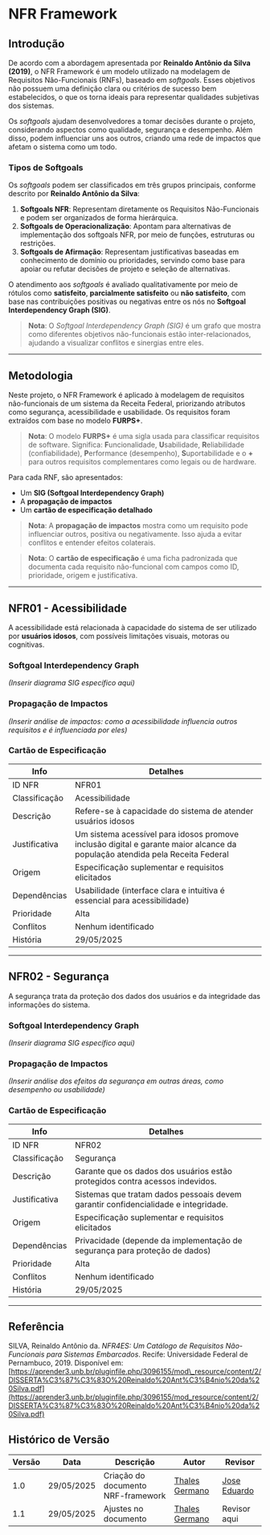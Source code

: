 # NFR Framework

## Introdução

De acordo com a abordagem apresentada por **Reinaldo Antônio da Silva (2019)**, o NFR Framework é um modelo utilizado na modelagem de Requisitos Não-Funcionais (RNFs), baseado em *softgoals*. Esses objetivos não possuem uma definição clara ou critérios de sucesso bem estabelecidos, o que os torna ideais para representar qualidades subjetivas dos sistemas.

Os *softgoals* ajudam desenvolvedores a tomar decisões durante o projeto, considerando aspectos como qualidade, segurança e desempenho. Além disso, podem influenciar uns aos outros, criando uma rede de impactos que afetam o sistema como um todo.

### Tipos de Softgoals

Os *softgoals* podem ser classificados em três grupos principais, conforme descrito por **Reinaldo Antônio da Silva**:

1. **Softgoals NFR**: Representam diretamente os Requisitos Não-Funcionais e podem ser organizados de forma hierárquica.
2. **Softgoals de Operacionalização**: Apontam para alternativas de implementação dos softgoals NFR, por meio de funções, estruturas ou restrições.
3. **Softgoals de Afirmação**: Representam justificativas baseadas em conhecimento de domínio ou prioridades, servindo como base para apoiar ou refutar decisões de projeto e seleção de alternativas.

O atendimento aos *softgoals* é avaliado qualitativamente por meio de rótulos como **satisfeito**, **parcialmente satisfeito** ou **não satisfeito**, com base nas contribuições positivas ou negativas entre os nós no **Softgoal Interdependency Graph (SIG)**.

> **Nota**: O *Softgoal Interdependency Graph (SIG)* é um grafo que mostra como diferentes objetivos não-funcionais estão inter-relacionados, ajudando a visualizar conflitos e sinergias entre eles.

---

## Metodologia

Neste projeto, o NFR Framework é aplicado à modelagem de requisitos não-funcionais de um sistema da Receita Federal, priorizando atributos como segurança, acessibilidade e usabilidade. Os requisitos foram extraídos com base no modelo **FURPS+**.

> **Nota**: O modelo **FURPS+** é uma sigla usada para classificar requisitos de software. Significa: **F**uncionalidade, **U**sabilidade, **R**eliabilidade (confiabilidade), **P**erformance (desempenho), **S**uportabilidade e o **+** para outros requisitos complementares como legais ou de hardware.

Para cada RNF, são apresentados:

* Um **SIG (Softgoal Interdependency Graph)**
* A **propagação de impactos**
* Um **cartão de especificação detalhado**

> **Nota**: A **propagação de impactos** mostra como um requisito pode influenciar outros, positiva ou negativamente. Isso ajuda a evitar conflitos e entender efeitos colaterais.

> **Nota**: O **cartão de especificação** é uma ficha padronizada que documenta cada requisito não-funcional com campos como ID, prioridade, origem e justificativa.

---

## NFR01 - Acessibilidade

A acessibilidade está relacionada à capacidade do sistema de ser utilizado por **usuários idosos**, com possíveis limitações visuais, motoras ou cognitivas.

### Softgoal Interdependency Graph

*(Inserir diagrama SIG específico aqui)*

### Propagação de Impactos

*(Inserir análise de impactos: como a acessibilidade influencia outros requisitos e é influenciada por eles)*

### Cartão de Especificação

| Info          | Detalhes                                                                                                                     |
| ------------- | ---------------------------------------------------------------------------------------------------------------------------- |
| ID NFR        | NFR01                                                                                                                        |
| Classificação | Acessibilidade                                                                                                               |
| Descrição     | Refere-se à capacidade do sistema de atender usuários idosos                                                                 |
| Justificativa | Um sistema acessível para idosos promove inclusão digital e garante maior alcance da população atendida pela Receita Federal |
| Origem        | Especificação suplementar e requisitos elicitados                                                                            |
| Dependências  | Usabilidade (interface clara e intuitiva é essencial para acessibilidade)                                                    |
| Prioridade    | Alta                                                                                                                         |
| Conflitos     | Nenhum identificado                                                                                                          |
| História      | 29/05/2025                                                                                                                   |

---

## NFR02 - Segurança

A segurança trata da proteção dos dados dos usuários e da integridade das informações do sistema.

### Softgoal Interdependency Graph

*(Inserir diagrama SIG específico aqui)*

### Propagação de Impactos

*(Inserir análise dos efeitos da segurança em outras áreas, como desempenho ou usabilidade)*

### Cartão de Especificação

| Info          | Detalhes                                                                           |
| ------------- | ---------------------------------------------------------------------------------- |
| ID NFR        | NFR02                                                                              |
| Classificação | Segurança                                                                          |
| Descrição     | Garante que os dados dos usuários estão protegidos contra acessos indevidos.       |
| Justificativa | Sistemas que tratam dados pessoais devem garantir confidencialidade e integridade. |
| Origem        | Especificação suplementar e requisitos elicitados                                  |
| Dependências  | Privacidade (depende da implementação de segurança para proteção de dados)         |
| Prioridade    | Alta                                                                               |
| Conflitos     | Nenhum identificado                                                                |
| História      | 29/05/2025                                                                         |

---

## Referência

SILVA, Reinaldo Antônio da. *NFR4ES: Um Catálogo de Requisitos Não-Funcionais para Sistemas Embarcados*. Recife: Universidade Federal de Pernambuco, 2019.
Disponível em: [https://aprender3.unb.br/pluginfile.php/3096155/mod\_resource/content/2/DISSERTA%C3%87%C3%83O%20Reinaldo%20Ant%C3%B4nio%20da%20Silva.pdf](https://aprender3.unb.br/pluginfile.php/3096155/mod_resource/content/2/DISSERTA%C3%87%C3%83O%20Reinaldo%20Ant%C3%B4nio%20da%20Silva.pdf)

## Histórico de Versão

| Versão | Data       | Descrição                          | Autor                                          | Revisor                                     |
| ------ | ---------- | ---------------------------------- | ---------------------------------------------- | ------------------------------------------- |
| 1.0    | 29/05/2025 | Criação do documento NRF-framework | [Thales Germano](https://github.com/thalesgvl) | [Jose Eduardo](https://github.com/jevprado) |
| 1.1    | 29/05/2025 | Ajustes no documento | [Thales Germano](https://github.com/thalesgvl) |Revisor aqui |
